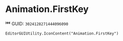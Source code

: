 # Animation.FirstKey
![](/img/Animation.FirstKey.png)
GUID: `3024128271444096090`
```
EditorGUIUtility.IconContent("Animation.FirstKey")
```
